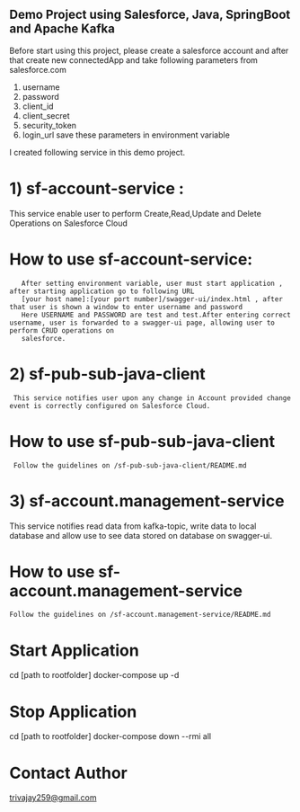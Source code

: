 ## Demo Project using Salesforce, Java, SpringBoot and Apache Kafka

Before start using this project, please create a salesforce account and after that create new connectedApp and take following parameters from salesforce.com
1) username
2) password
3) client_id
4) client_secret
5) security_token
6) login_url
save these parameters in environment variable

I created following service in this demo project.
# 1) sf-account-service :
   This service enable user to perform Create,Read,Update and Delete Operations on Salesforce Cloud
   # How to use sf-account-service:
       After setting environment variable, user must start application , after starting application go to following URL
       [your host name]:[your port number]/swagger-ui/index.html , after that user is shown a window to enter username and password
       Here USERNAME and PASSWORD are test and test.After entering correct username, user is forwarded to a swagger-ui page, allowing user to perform CRUD operations on
       salesforce. 
# 2) sf-pub-sub-java-client
     This service notifies user upon any change in Account provided change event is correctly configured on Salesforce Cloud.
  # How to use sf-pub-sub-java-client
     Follow the guidelines on /sf-pub-sub-java-client/README.md 
# 3) sf-account.management-service
  This service notifies read data from kafka-topic, write data to local database and allow use to see data stored on database on swagger-ui.
   # How to use sf-account.management-service
    Follow the guidelines on /sf-account.management-service/README.md 

# Start Application
   cd [path to rootfolder] 
   docker-compose up -d
# Stop Application
  cd [path to rootfolder] 
   docker-compose down --rmi all
# Contact Author
  trivajay259@gmail.com
